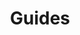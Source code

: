 ---
title: Guides
linktitle: Guides
description: >
  The Armory Continuous Deployment-as-a-Service Guides section contains content that shows you how to do discreet tasks in the Armory CD-as-a-Service platform.
weight: 30
categories: ["CD-as-a-Service"]
tags: ["Guides"]
---